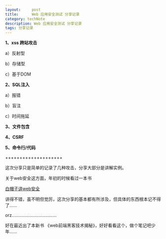 ```yaml
---
layout:     post
title:      Web 应用安全测试 分享记录
category: techNote
description: Web 应用安全测试 分享记录
tags: 分享记录
---
```


**1、xss 跨站攻击**

a）反射型

b）存储型

c）基于DOM

**2、SQL注入**

a）报错

b）盲注

c）时间拖延

**3、文件包含**

**4、CSRF**

**5、命令行/代码**

++++++++++++++++++++

这次分享只是简单的记录了几种攻击，分享大部分是讲解实例。

关于web安全这方面，年初的时候看过一本书

[白帽子讲web安全](http://book.douban.com/subject/10546925/)

讲得不错，虽不明但觉厉，这次分享的基本都有所涉及，但具体的东西根本记不得了……

orz………………………………

好在最近出了本新书 《web前端黑客技术揭秘》，好好看看这个，做个笔记吧少年……




